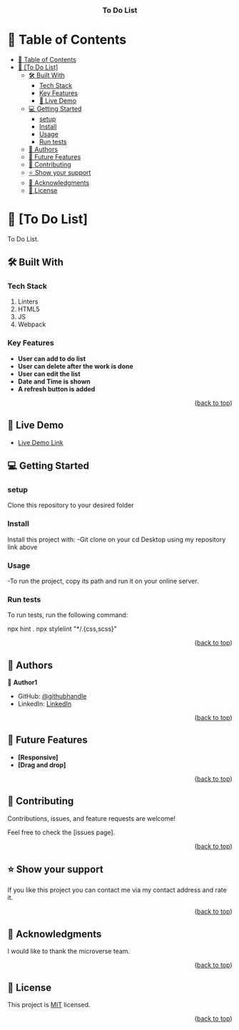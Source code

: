 <a name="readme-top"></a>

<div align="center">
  <br/>
  <h3><b>To Do List</b></h3>
</div>

# 📗 Table of Contents

- [📗 Table of Contents](#-table-of-contents)
- [📖 \[To Do List\] ](#-to-do-list-)
  - [🛠 Built With ](#-built-with-)
    - [Tech Stack ](#tech-stack-)
    - [Key Features ](#key-features-)
    - [🚀 Live Demo](#live-demo)
  - [💻 Getting Started ](#-getting-started-)
    - [setup](#setup)
    - [Install](#install)
    - [Usage](#usage)
    - [Run tests](#run-tests)
  - [👥 Authors ](#-authors-)
  - [🔭 Future Features ](#-future-features-)
  - [🤝 Contributing ](#-contributing-)
  - [⭐️ Show your support ](#️-show-your-support-)
  - [🙏 Acknowledgments ](#-acknowledgments-)
  - [📝 License ](#-license-)



# 📖 [To Do List] <a name="about-project"></a>

To Do List. 

## 🛠 Built With <a name="built-with"></a>

### Tech Stack <a name="tech-stack"></a>
1. Linters
2. HTML5
3. JS
4. Webpack

### Key Features <a name="key-features"></a>
- **User can add to do list**
- **User can delete after the work is done**
- **User can edit the list**
- **Date and Time is shown**
- **A refresh button is added**

<p align="right">(<a href="#readme-top">back to top</a>)</p>

<!-- LIVE DEMO -->

## 🚀 Live Demo <a name="live-demo"></a>
- [Live Demo Link](https://lawmsangi.github.io/ToDoList-with-webpack/dist/)

## 💻 Getting Started <a name="getting-started"></a>

### setup
<p>Clone this repository to your desired folder</p>
<a href ="[https://github.com/Lawmsangi/ToDoList-with-webpack.git]"></a>

### Install

Install this project with: -Git clone on your cd Desktop using my repository link above

### Usage

-To run the project, copy its path and run it on your online server.



### Run tests

To run tests, run the following command:

npx hint .
npx stylelint "*/.{css,scss}"


<p align="right">(<a href="#readme-top">back to top</a>)</p>


## 👥 Authors <a name="authors"></a>



👤 **Author1**

- GitHub: [@githubhandle](https://github.com/Lawmsangi)
- LinkedIn: [LinkedIn](https://www.linkedin.com/in/lawmsangi-varte-baa429244/)


<p align="right">(<a href="#readme-top">back to top</a>)</p>


## 🔭 Future Features <a name="future-features">
- **[Responsive]**
- **[Drag and drop]**

</a>

<p align="right">(<a href="#readme-top">back to top</a>)</p>



## 🤝 Contributing <a name="contributing"></a>

Contributions, issues, and feature requests are welcome!

Feel free to check the [issues page].

<p align="right">(<a href="#readme-top">back to top</a>)</p>



## ⭐️ Show your support <a name="support"></a>

If you like this project you can contact me via my contact address and rate it.

<p align="right">(<a href="#readme-top">back to top</a>)</p>


## 🙏 Acknowledgments <a name="acknowledgements"></a>

I would like to thank the microverse team.

<p align="right">(<a href="#readme-top">back to top</a>)</p>


## 📝 License <a name="license"></a>

This project is [MIT](./LICENSE) licensed.

<p align="right">(<a href="#readme-top">back to top</a>)</p>
